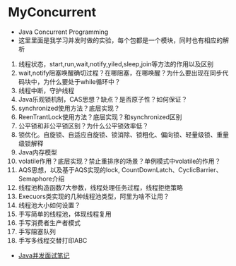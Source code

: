 # MyConcurrent
* Java Concurrent Programming
* 这里里面是我学习并发时做的实验，每个包都是一个模块，同时也有相应的解析

1. 线程状态，start,run,wait,notify,yiled,sleep,join等方法的作用以及区别 
2. wait,notify阻塞唤醒确切过程？在哪阻塞，在哪唤醒？为什么要出现在同步代码块中，为什么要处于while循环中？  
3. 线程中断，守护线程  
4. Java乐观锁机制，CAS思想？缺点？是否原子性？如何保证？  
5. synchronized使用方法？底层实现？  
6. ReenTrantLock使用方法？底层实现？和synchronized区别
7. 公平锁和非公平锁区别？为什么公平锁效率低？  
8. 锁优化。自旋锁、自适应自旋锁、锁消除、锁粗化、偏向锁、轻量级锁、重量级锁解释  
9. Java内存模型  
10. volatile作用？底层实现？禁止重排序的场景？单例模式中volatile的作用？ 
11. AQS思想，以及基于AQS实现的lock, CountDownLatch、CyclicBarrier、Semaphore介绍  
12. 线程池构造函数7大参数，线程处理任务过程，线程拒绝策略  
13. Execuors类实现的几种线程池类型，阿里为啥不让用？ 
14. 线程池大小如何设置？
15. 手写简单的线程池，体现线程复用  
16. 手写消费者生产者模式  
17. 手写阻塞队列
18. 手写多线程交替打印ABC

* [Java并发面试笔记](https://blog.csdn.net/coder_what/article/details/104172353)
